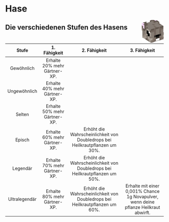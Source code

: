 # Hase

<img align="right" width="70" eight="75" src="../../../assets/image/pets/Hase.png">


## Die verschiedenen Stufen des Hasens

| Stufe | 1. Fähigkeit | 2. Fähigkeit | 3. Fähigkeit |
|:-:|:-:|:-:|:-:|
| Gewöhnlich | Erhalte 20% mehr Gärtner-XP. |
| Ungewöhnlich | Erhalte 40% mehr Gärtner-XP. |
| Selten | Erhalte 50% mehr Gärtner-XP. |
| Episch | Erhalte 60% mehr Gärtner-XP. | Erhöht die Wahrscheinlichkeit von Doubledrops bei Heilkrautpflanzen um 30%. |
| Legendär | Erhalte 70% mehr Gärtner-XP. | Erhöht die Wahrscheinlichkeit von Doubledrops bei Heilkrautpflanzen um 50%. |
| Ultralegendär | Erhalte 80% mehr Gärtner-XP. | Erhöht die Wahrscheinlichkeit von Doubledrops bei Heilkrautpflanzen um 60%. | Erhalte mit einer 0,001% Chance 1g Novapulver, wenn deine pflanze Heilkraut abwirft. |
